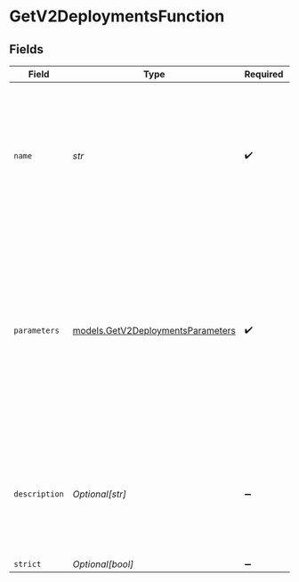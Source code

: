 # GetV2DeploymentsFunction


## Fields

| Field                                                                                                                                              | Type                                                                                                                                               | Required                                                                                                                                           | Description                                                                                                                                        |
| -------------------------------------------------------------------------------------------------------------------------------------------------- | -------------------------------------------------------------------------------------------------------------------------------------------------- | -------------------------------------------------------------------------------------------------------------------------------------------------- | -------------------------------------------------------------------------------------------------------------------------------------------------- |
| `name`                                                                                                                                             | *str*                                                                                                                                              | :heavy_check_mark:                                                                                                                                 | The name of the function to be called. Must be a-z, A-Z, 0-9, or contain underscores and dashes, with a maximum length of 64.                      |
| `parameters`                                                                                                                                       | [models.GetV2DeploymentsParameters](../models/getv2deploymentsparameters.md)                                                                       | :heavy_check_mark:                                                                                                                                 | The parameters the functions accepts, described as a JSON Schema object. <br/><br/> Omitting `parameters` defines a function with an empty parameter list. |
| `description`                                                                                                                                      | *Optional[str]*                                                                                                                                    | :heavy_minus_sign:                                                                                                                                 | A description of what the function does, used by the model to choose when and how to call the function.                                            |
| `strict`                                                                                                                                           | *Optional[bool]*                                                                                                                                   | :heavy_minus_sign:                                                                                                                                 | N/A                                                                                                                                                |